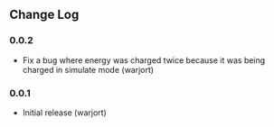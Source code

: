 ## Change Log

### 0.0.2
* Fix a bug where energy was charged twice because it was being charged in simulate mode (warjort)

### 0.0.1
* Initial release (warjort)

